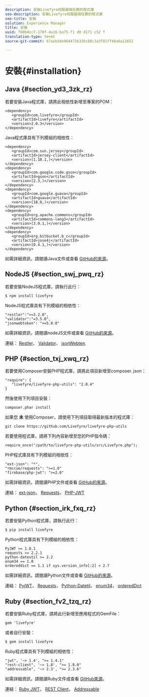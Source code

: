 ```yaml
---
description: 安裝Livefyre伺服器端任務的程式庫
seo-description: 安裝Livefyre伺服器端任務的程式庫
seo-title: 安裝
solution: Experience Manager
title: 安裝
uuid: f60b4cc7-178f-4a16-ba75-f1 d0 d171 c52 f
translation-type: tm+mt
source-git-commit: 67aeb3de964473b326c88c3a3f81ff48a6a12652

---
```



# 安裝{#installation}


## Java {#section_yd3_3zk_rz}

若要安裝Java程式庫，請將此相依性新增至專案的POM：

```
<dependency> 
   <groupId>com.livefyre</groupId> 
   <artifactId>livefyre</artifactId> 
   <version>2.0.3</version> 
</dependency>
```

Java程式庫具有下列模組的相依性：

```
<dependency> 
   <groupId>com.sun.jersey</groupId> 
   <artifactId>jersey-client</artifactId> 
   <version>[1.18.1,)</version> 
</dependency> 
<dependency> 
   <groupId>com.google.code.gson</groupId> 
   <artifactId>gson</artifactId> 
   <version>[2.3,)</version> 
</dependency> 
<dependency> 
   <groupId>com.google.guava</groupId> 
   <artifactId>guava</artifactId> 
   <version>[18.0,)</version> 
</dependency> 
<dependency> 
   <groupId>org.apache.commons</groupId> 
   <artifactId>commons-lang3</artifactId> 
   <version>[3.0.1,)</version> 
</dependency> 
<dependency> 
   <groupId>org.bitbucket.b_c</groupId> 
   <artifactId>jose4j</artifactId> 
   <version>[0.4.1,)</version> 
</dependency> 
```

如需詳細資訊，請閱讀Java文件或查看 [GitHub的來源](https://github.com/Livefyre/livefyre-java-utils)。

## NodeJS {#section_swj_pwq_rz}

若要安裝NodeJS程式庫，請執行此行：

`$ npm install livefyre`

NodeJS程式庫具有下列模組的相依性：

```
"restler":">=3.2.0", 
"validator":"=3.5.0", 
"jsonwebtoken": ">=5.0.0" 
```

如需詳細資訊，請閱讀nodeJS文件或查看 [GitHub的來源](https://github.com/Livefyre/livefyre-nodejs-utils)。

連結： [Restler](https://github.com/danwrong/restler)、 [Validator](https://www.npmjs.org/package/validator)、 [jsonWebten](https://github.com/auth0/node-jsonwebtoken).

## PHP {#section_txj_xwq_rz}

若要使用Composer安裝PHP程式庫，請將此項目新增至composer. json：

```
"require": { 
   "livefyre/livefyre-php-utils": "2.0.4" 
}
```

然後使用下列項目安裝：

```
composer.phar install 
```

如果您 **未** 使用Composer，請使用下列項目取得最新版本的程式庫：

```
git clone https://github.com/Livefyre/livefyre-php-utils 
```

若要使用程式庫，請將下列內容新增至您的PHP指令碼：

```
require_once("/path/to/livefyre-php-utils/src/Livefyre.php"); 
```

PHP程式庫具有下列模組的相依性：

```
"ext-json": "*", 
"rmccue/requests": ">=1.0" 
"firebase/php-jwt": ">=2.0" 
```

如需詳細資訊，請閱讀PHP文件或查看 [GitHub的來源](https://github.com/Livefyre/livefyre-php-utils)。

連結： [ext-json](https://php.net/manual/en/book.json.php)， [Requests](https://github.com/rmccue/Requests/)， [PHP-JWT](https://github.com/firebase/php-jwt/tree/v2.0.0)

## Python {#section_irk_fxq_rz}

若要安裝Python程式庫，請執行此行：

`$ pip install livefyre`

Python程式庫具有下列模組的相依性：

```
PyJWT >= 1.0.1  
requests >= 2.2.1  
python-dateutil >= 2.2  
enum34 == 1.0  
ordereddict == 1.1 if sys.version_info[:2] < 2.7 
```

如需詳細資訊，請閱讀Python文件或查看 [GitHub的來源](https://github.com/Livefyre/livefyre-python-utils)。

連結： [PyjWT](https://github.com/progrium/pyjwt)， [Requests](https://github.com/kennethreitz/requests)， [Python-Datetil](https://pypi.python.org/pypi/python-dateutil)， [enum34](https://pypi.python.org/pypi/enum34)， [orderedDict](https://pypi.python.org/pypi/ordereddict)

## Ruby {#section_fv2_tzq_rz}

若要安裝Ruby程式庫，請將此行新增至應用程式的GemFile：

```
gem 'livefyre' 
```

或者自行安裝：

`$ gem install livefyre`

Ruby程式庫具有下列模組的相依性：

```
"jwt", '~> 1.4', ">= 1.4.1"  
"rest-client", '~> 1.8', ">= 1.8.0"  
"addressable", '~> 2.3', ">= 2.3.6" 
```

如需詳細資訊，請閱讀Ruby文件或查看 [GitHub來源](https://github.com/Livefyre/livefyre-ruby-utils)。

連結： [Ruby JWT](https://github.com/firebase/php-jwt/tree/v2.0.0)， [REST Client](https://github.com/rest-client/rest-client/)， [Addressable](https://github.com/sporkmonger/addressable)

